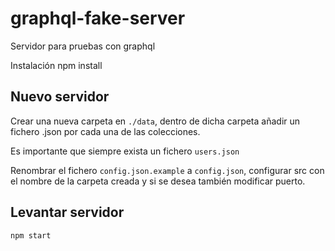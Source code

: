 # graphql-fake-server
Servidor para pruebas con graphql

Instalación npm install

## Nuevo servidor

Crear una nueva carpeta en `./data`, dentro de dicha carpeta añadir un fichero .json por cada una de las colecciones.

Es importante que siempre exista un fichero `users.json`

Renombrar el fichero `config.json.example` a `config.json`, configurar src con el nombre de la carpeta creada y si se desea también modificar puerto. 


## Levantar servidor

`npm start`